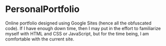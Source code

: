 # PersonalPortfolio
Online portfolio designed using Google Sites (hence all the obfuscated code).
If I have enough down time, then I may put in the effort to familiarize myself with HTML and CSS or JavaScript, but for the time being, I am comfortable with the current site.

